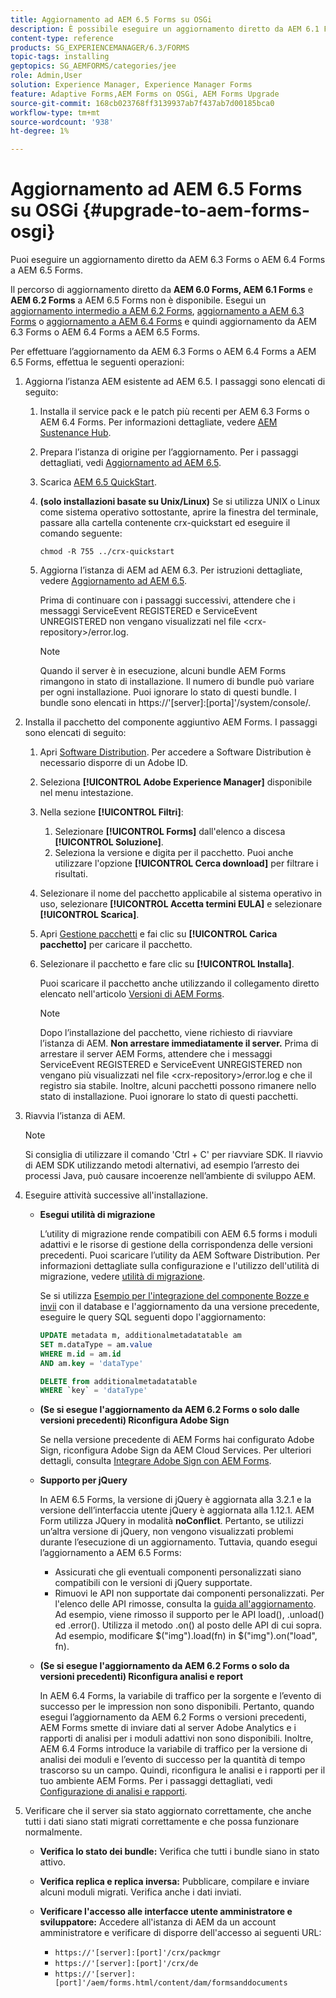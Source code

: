 ```yaml
---
title: Aggiornamento ad AEM 6.5 Forms su OSGi
description: È possibile eseguire un aggiornamento diretto da AEM 6.1 Forms, AEM 6.2 Forms e LiveCycle ES4 SP1 ad AEM 6.3 Forms.
content-type: reference
products: SG_EXPERIENCEMANAGER/6.3/FORMS
topic-tags: installing
geptopics: SG_AEMFORMS/categories/jee
role: Admin,User
solution: Experience Manager, Experience Manager Forms
feature: Adaptive Forms,AEM Forms on OSGi, AEM Forms Upgrade
source-git-commit: 168cb023768ff3139937ab7f437ab7d00185bca0
workflow-type: tm+mt
source-wordcount: '938'
ht-degree: 1%

---
```


# Aggiornamento ad AEM 6.5 Forms su OSGi {#upgrade-to-aem-forms-osgi}

Puoi eseguire un aggiornamento diretto da AEM 6.3 Forms o AEM 6.4 Forms a AEM 6.5 Forms.

Il percorso di aggiornamento diretto da **AEM 6.0 Forms, AEM 6.1 Forms** e **AEM 6.2 Forms** a AEM 6.5 Forms non è disponibile. Esegui un [aggiornamento intermedio a AEM 6.2 Forms](https://helpx.adobe.com/experience-manager/6-2/forms/using/upgrade.html), [aggiornamento a AEM 6.3 Forms](https://helpx.adobe.com/experience-manager/6-3/forms/using/upgrade.html) o [aggiornamento a AEM 6.4 Forms](/help/forms/using/upgrade.md) e quindi aggiornamento da AEM 6.3 Forms o AEM 6.4 Forms a AEM 6.5 Forms.

Per effettuare l’aggiornamento da AEM 6.3 Forms o AEM 6.4 Forms a AEM 6.5 Forms, effettua le seguenti operazioni:

1. Aggiorna l’istanza AEM esistente ad AEM 6.5. I passaggi sono elencati di seguito:

   1. Installa il service pack e le patch più recenti per AEM 6.3 Forms o AEM 6.4 Forms. Per informazioni dettagliate, vedere [AEM Sustenance Hub](https://helpx.adobe.com/it/experience-manager/aem-releases-updates.html).
   1. Prepara l’istanza di origine per l’aggiornamento. Per i passaggi dettagliati, vedi [Aggiornamento ad AEM 6.5](/help/sites-deploying/upgrade.md).
   1. Scarica [AEM 6.5 QuickStart](/help/sites-deploying/deploy.md#getting%20the%20software).
   1. **(solo installazioni basate su Unix/Linux)** Se si utilizza UNIX o Linux come sistema operativo sottostante, aprire la finestra del terminale, passare alla cartella contenente crx-quickstart ed eseguire il comando seguente:

      `chmod -R 755 ../crx-quickstart`

   1. Aggiorna l’istanza di AEM ad AEM 6.3. Per istruzioni dettagliate, vedere [Aggiornamento ad AEM 6.5](/help/sites-deploying/upgrade.md).

      Prima di continuare con i passaggi successivi, attendere che i messaggi ServiceEvent REGISTERED e ServiceEvent UNREGISTERED non vengano visualizzati nel file &lt;crx-repository>/error.log.

      >[!NOTE]
      >
      >Quando il server è in esecuzione, alcuni bundle AEM Forms rimangono in stato di installazione. Il numero di bundle può variare per ogni installazione. Puoi ignorare lo stato di questi bundle. I bundle sono elencati in https://&#39;[server]:[porta]&#39;/system/console/.

1. Installa il pacchetto del componente aggiuntivo AEM Forms. I passaggi sono elencati di seguito:

   1. Apri [Software Distribution](https://experience.adobe.com/downloads). Per accedere a Software Distribution è necessario disporre di un Adobe ID.
   1. Seleziona **[!UICONTROL Adobe Experience Manager]** disponibile nel menu intestazione.
   1. Nella sezione **[!UICONTROL Filtri]**:
      1. Selezionare **[!UICONTROL Forms]** dall&#39;elenco a discesa **[!UICONTROL Soluzione]**.
      1. Seleziona la versione e digita per il pacchetto. Puoi anche utilizzare l&#39;opzione **[!UICONTROL Cerca download]** per filtrare i risultati.
   1. Selezionare il nome del pacchetto applicabile al sistema operativo in uso, selezionare **[!UICONTROL Accetta termini EULA]** e selezionare **[!UICONTROL Scarica]**.
   1. Apri [Gestione pacchetti](https://experienceleague.adobe.com/docs/experience-manager-65-lts/administering/contentmanagement/package-manager.html) e fai clic su **[!UICONTROL Carica pacchetto]** per caricare il pacchetto.
   1. Selezionare il pacchetto e fare clic su **[!UICONTROL Installa]**.

      Puoi scaricare il pacchetto anche utilizzando il collegamento diretto elencato nell&#39;articolo [Versioni di AEM Forms](https://helpx.adobe.com/aem-forms/kb/aem-forms-releases.html).

      >[!NOTE]
      >
      >Dopo l’installazione del pacchetto, viene richiesto di riavviare l’istanza di AEM. **Non arrestare immediatamente il server.** Prima di arrestare il server AEM Forms, attendere che i messaggi ServiceEvent REGISTERED e ServiceEvent UNREGISTERED non vengano più visualizzati nel file &lt;crx-repository>/error.log e che il registro sia stabile. Inoltre, alcuni pacchetti possono rimanere nello stato di installazione. Puoi ignorare lo stato di questi pacchetti.

1. Riavvia l’istanza di AEM.

   >[!NOTE]
   >
   Si consiglia di utilizzare il comando &#39;Ctrl + C&#39; per riavviare SDK. Il riavvio di AEM SDK utilizzando metodi alternativi, ad esempio l’arresto dei processi Java, può causare incoerenze nell’ambiente di sviluppo AEM.

1. Eseguire attività successive all&#39;installazione.

   * **Esegui utilità di migrazione**

     L’utility di migrazione rende compatibili con AEM 6.5 forms i moduli adattivi e le risorse di gestione della corrispondenza delle versioni precedenti. Puoi scaricare l’utility da AEM Software Distribution. Per informazioni dettagliate sulla configurazione e l&#39;utilizzo dell&#39;utilità di migrazione, vedere [utilità di migrazione](../../forms/using/migration-utility.md).

     Se si utilizza [Esempio per l&#39;integrazione del componente Bozze e invii](https://helpx.adobe.com/experience-manager/6-3/forms/using/integrate-draft-submission-database.html) con il database e l&#39;aggiornamento da una versione precedente, eseguire le query SQL seguenti dopo l&#39;aggiornamento:

     ```sql
     UPDATE metadata m, additionalmetadatatable am
     SET m.dataType = am.value
     WHERE m.id = am.id
     AND am.key = 'dataType'
     ```

     ```sql
     DELETE from additionalmetadatatable
     WHERE `key` = 'dataType'
     ```

   * **(Se si esegue l&#39;aggiornamento da AEM 6.2 Forms o solo dalle versioni precedenti) Riconfigura Adobe Sign**

     Se nella versione precedente di AEM Forms hai configurato Adobe Sign, riconfigura Adobe Sign da AEM Cloud Services. Per ulteriori dettagli, consulta [Integrare Adobe Sign con AEM Forms](../../forms/using/adobe-sign-integration-adaptive-forms.md).

   * **Supporto per jQuery**

     In AEM 6.5 Forms, la versione di jQuery è aggiornata alla 3.2.1 e la versione dell’interfaccia utente jQuery è aggiornata alla 1.12.1. AEM Form utilizza JQuery in modalità **noConflict**. Pertanto, se utilizzi un’altra versione di jQuery, non vengono visualizzati problemi durante l’esecuzione di un aggiornamento. Tuttavia, quando esegui l’aggiornamento a AEM 6.5 Forms:

      * Assicurati che gli eventuali componenti personalizzati siano compatibili con le versioni di jQuery supportate.
      * Rimuovi le API non supportate dai componenti personalizzati. Per l&#39;elenco delle API rimosse, consulta la [guida all&#39;aggiornamento](https://jquery.com/upgrade-guide/3.0/). Ad esempio, viene rimosso il supporto per le API load(), .unload() ed .error(). Utilizza il metodo .on() al posto delle API di cui sopra. Ad esempio, modificare $(&quot;img&quot;).load(fn) in $(&quot;img&quot;).on(&quot;load&quot;, fn).

   * **(Se si esegue l&#39;aggiornamento da AEM 6.2 Forms o solo da versioni precedenti) Riconfigura analisi e report**

     In AEM 6.4 Forms, la variabile di traffico per la sorgente e l’evento di successo per le impression non sono disponibili. Pertanto, quando esegui l’aggiornamento da AEM 6.2 Forms o versioni precedenti, AEM Forms smette di inviare dati al server Adobe Analytics e i rapporti di analisi per i moduli adattivi non sono disponibili. Inoltre, AEM 6.4 Forms introduce la variabile di traffico per la versione di analisi dei moduli e l’evento di successo per la quantità di tempo trascorso su un campo. Quindi, riconfigura le analisi e i rapporti per il tuo ambiente AEM Forms. Per i passaggi dettagliati, vedi [Configurazione di analisi e rapporti](../../forms/using/configure-analytics-forms-documents.md).

1. Verificare che il server sia stato aggiornato correttamente, che anche tutti i dati siano stati migrati correttamente e che possa funzionare normalmente.

   * **Verifica lo stato dei bundle:** Verifica che tutti i bundle siano in stato attivo.
   * **Verifica replica e replica inversa:** Pubblicare, compilare e inviare alcuni moduli migrati. Verifica anche i dati inviati.
   * **Verificare l&#39;accesso alle interfacce utente amministratore e sviluppatore:** Accedere all&#39;istanza di AEM da un account amministratore e verificare di disporre dell&#39;accesso ai seguenti URL:

      * `https://'[server]:[port]'/crx/packmgr`
      * `https://'[server]:[port]'/crx/de`
      * `https://'[server]:[port]'/aem/forms.html/content/dam/formsanddocuments`
